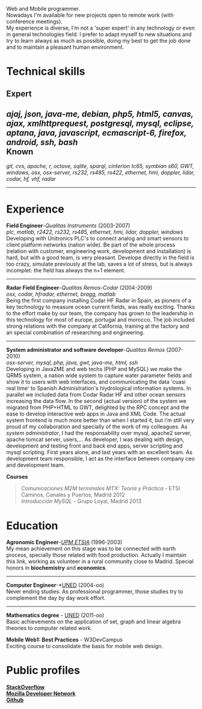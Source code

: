 Web and Mobile programmer.   
Nowadays I'm available for new projects open to remote work (with conference meetings).  
My experience is diverse, I'm not a 'super expert' in any technology or even in general technologies field. I prefer
to adapt myself to new situations and try to learn always as much as possible, doing my best to get the job done and
to maintain a pleasant human environment.

Technical skills
================
Expert
------
*ajaj,  json, java-me, debian, php5, html5, canvas, ajax, xmlhttprequest, postgresql,  mysql, eclipse, aptana,
 java, javascript, ecmascript-6, firefox, android, ssh, bash*  
Known
-----
*git, cvs, apache, r, octave, sqlite, sparql, cinterion tc65, symbian s60, GWT, windows, 
osx, osx-server, rs232, rs485, rs422, ethernet, hmi, doppler, lidar, codar, hf, vhf, radar*
***
Experience
==========
**Field Engineer**-*Qualitas Instruments* (2003-2007)  
*plc, matlab, r2422, rs232, rs485, ethernet, hmi, lidar, doppler, windows*  
Developing with Unitronics PLC's to connect analog and smart sensors to client platform networks (nation wide). 
Be part of the whole process (relation with customer, engineering work, development and installation) is hard,
 but with a good team, is very pleasant. Develope directly in the field is too crazy, simulate previously at the lab,
  saves a lot of stress, but is always incomplet: the field has always the n+1 element.  
***
**Radar Field Engineer**-*Qualitas Remos-Codar* (2004-2009)  
*osx, codar, hfradar, ethernet, bragg, matlab*  
Being the first company installing Codar HF Radar in Spain, as pioners of a key technology to measure ocean current fields, 
was really exciting. Thanks to the effort make by our team, the company has grown to the leadership in this technology for 
most of europe, portugal and morocco. The job included strong relations with the company at California, training at the factory
 and an special combination of researching and engineering.
***
**System administrator and software developer**-*Qualitas Remos* (2007-2010)  
*osx-server, mysql, php, java, gwt, java-me, html, ssh*  
Developing in Java2ME and web techs (PHP and MySQL) we make the QRMS system, a nation wide system to capture water parameter 
fields and show it to users with web interfaces, and communicating the data 'cuasi real time' to Spanish Administration's 
hiydrological information systems. In parallel we included data from Codar Radar HF and other ocean sensors increasing the 
data flow. In the second (actual version) of the system we migrated from PHP+HTML to GWT, delighted by the RPC concept and 
the ease to develop interactive web apps in Java and XML Code. The actual system frontend is much more better than when I 
started it, but i'm still very proud of my collaboration and specially of the work of my colleagues. As *system administrator*, 
I had the responsability over mysql, apache2 server, apache tomcat server, users,... As developer, I was dealing with design, 
development and testing front and back end apps, server scripting and mysql scripting. First years alone, and last years with 
an excellent team. As development team responsible, I act as the interface between company ceo and development team.  

**Courses**
>*Comunicaciones M2M terminales MTX: Teoría y Práctica* - ETSI Caminos, Canales y Puertos, Madrid 2012  
>*Introducción MySQL* - Grupo Loyal, Madrid 2013

Education
=========
**Agronomic Engineer**-*[UPM ETSIA](http://www.etsia.upm.es/portal/site/ETSIAgronomos)* (1996-2003)  
My mean achievement on this stage was to be connected with earth process, specially those related with food production. Actually 
I maintain this link, working as volunteer in a rural community close to Madrid.
Special honors in **biochemistry** and **economics**.    
***
**Computer Engineer**-*[UNED](http://portal.uned.es/portal/page?_pageid=93,25435710&_dad=portal&_schema=PORTAL&idGrado=7101) (2004-oo)  
Never ending studies. As professional programmer, those studies try to complement the day by day work effort.  
***
**Mathematics degree** - [UNED](http://portal.uned.es/portal/page?_pageid=93,22985590&_dad=portal&_schema=PORTAL) (2011-oo)  
Basic achievements on the application of set, graph and linear algebra theories to computer related work.  

**Mobile Web1: Best Practices** - W3DevCampus  
Exciting course to consolidate the basis for mobile web design.

Public profiles
===============
**[StackOverflow](http://stackoverflow.com/users/2350344/jgpats2w)**  
**[Mozilla Developer Network](https://developer.mozilla.org/en-US/profiles/jgpATs2w)**  
**[Github](https://github.com/jgpATs2w)**
